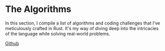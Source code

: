# The Algorithms

 In this section, I compile a list of algorithms and coding challenges that I've meticulously crafted in Rust. It's my way of diving deep into the intricacies of the language while solving real-world problems.

<a href="https://github.com/jojohanhannesnes/thousand_island" target="_blank">Github</a>